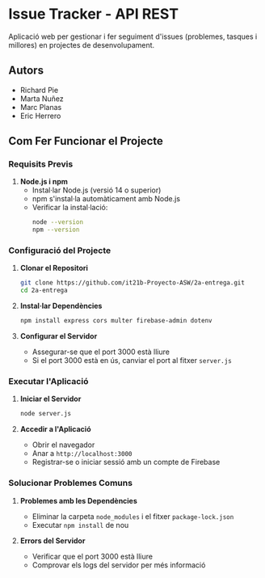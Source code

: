 # Issue Tracker - API REST

Aplicació web per gestionar i fer seguiment d'issues (problemes, tasques i millores) en projectes de desenvolupament.

## Autors

- Richard Pie
- Marta Nuñez
- Marc Planas
- Eric Herrero


## Com Fer Funcionar el Projecte

### Requisits Previs

1. **Node.js i npm**
   - Instal·lar Node.js (versió 14 o superior)
   - npm s'instal·la automàticament amb Node.js
   - Verificar la instal·lació:
     ```bash
     node --version
     npm --version
     ```

### Configuració del Projecte

1. **Clonar el Repositori**
   ```bash
   git clone https://github.com/it21b-Proyecto-ASW/2a-entrega.git
   cd 2a-entrega
   ```

2. **Instal·lar Dependències**
   ```bash
   npm install express cors multer firebase-admin dotenv
   ```

3. **Configurar el Servidor**
   - Assegurar-se que el port 3000 està lliure
   - Si el port 3000 està en ús, canviar el port al fitxer `server.js`

### Executar l'Aplicació

1. **Iniciar el Servidor**
   ```bash
   node server.js
   ```

2. **Accedir a l'Aplicació**
   - Obrir el navegador
   - Anar a `http://localhost:3000`
   - Registrar-se o iniciar sessió amb un compte de Firebase

### Solucionar Problemes Comuns

1. **Problemes amb les Dependències**
   - Eliminar la carpeta `node_modules` i el fitxer `package-lock.json`
   - Executar `npm install` de nou

2. **Errors del Servidor**
   - Verificar que el port 3000 està lliure
   - Comprovar els logs del servidor per més informació

